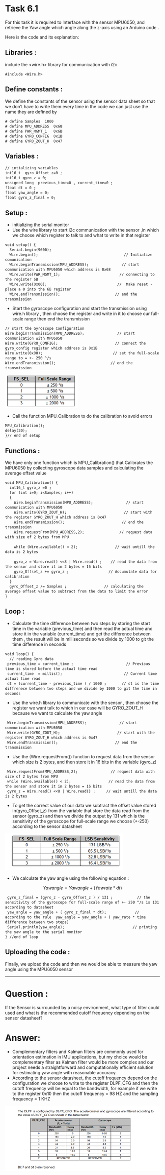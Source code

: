 # Task 6.1

For this task it is required to Interface with the sensor MPU6050, and retrieve the Yaw angle which angle along the z-axis using an Arduino code .

Here is the code and its explanation:

## Libraries :

include the <wire.h> library for communication with i2c

```arduino
#include <Wire.h>
```

## Define constants :

We define the constants of the sensor using the sensor data sheet so that we don’t have to write them every time in the code we can just use the name they are defined by

```arduino
# define Samples  1000 
# define MPU_ADDRESS  0x68
# define PWR_MGMT_1   0x6B
# define GYRO_CONFIG  0x1B
# define GYRO_ZOUT_H  0x47
```

## Variables :

```arduino
// intializing variables
int16_t  gyro_Offset_z=0 ;
int16_t gyro_z = 0; 
unsigned long  previous_time=0 , current_time=0 ;
float dt = 0 ;           
float yaw_angle = 0;
float gyro_z_final = 0;
```

## Setup :

- initializing the serial monitor
- Use the wire library to start i2c communication with the sensor ,in which we choose which register to talk to and what to write in that register

```arduino
void setup() {
  Serial.begin(9600);
  Wire.begin();                                       // Initialize comunication
  Wire.beginTransmission(MPU_ADDRESS);               // start communication with MPU6050 which address is 0x68
  Wire.write(PWR_MGMT_1);                           // connecting to the register 6B
  Wire.write(0x00);                                //  Make reset - place a 0 into the 6B register
  Wire.endTransmission();                         // end the transmission
```

- Start the gyroscope configuration and start the transmission using wire.h library , then choose the register and write in it to choose our full-scale range then end the transmission

```arduino
// start the Gyroscope Configuration
Wire.beginTransmission(MPU_ADDRESS);               // start communication with MPU6050
Wire.write(GYRO_CONFIG);                          // connect the gyro_config register which address is 0x1B
Wire.write(0x00);                                // set the full-scale range to = +- 250 ^/s
Wire.endTransmission();                         // end the transmission
```

![1.PNG](Task%206%201%208ac0093462fa45b8b00d5d2f6be61feb/1.png)

- Call the function MPU_Calibration to do the calibration to avoid errors

```arduino
MPU_Calibration();
delay(20);
}// end of setup
```

## Functions :

We have only one function which is MPU_Calibration() that Calibrates the MPU6050 by collecting gyroscope data samples and calculating the average offset value 

```arduino
void MPU_Calibration() {
  int16_t gyro_z =0 ;
  for (int i=0; i<Samples; i++)
  {
    Wire.beginTransmission(MPU_ADDRESS);               // start communication with MPU6050
    Wire.write(GYRO_ZOUT_H);                          // start with the register GYRO_ZOUT_H which address is 0x47                           
    Wire.endTransmission();                          // end the transmission
    Wire.requestFrom(MPU_ADDRESS,2);                // request data with size of 2 bytes from MPU

    while (Wire.available() < 2);                 // wait untill the data is 2 bytes

    gyro_z = Wire.read() <<8 | Wire.read() ;    // read the data from the sensor and store it in 2 bytes = 16 bits
    gyro_Offset_z += gyro_z ;                  // Accumulate data for calibration
  }
  gyro_Offset_z /= Samples ;                 // calculating the average offset value to subtract from the data to limit the error
}
```

## Loop :

- Calculate the time difference between two steps by storing the start time in the variable (previous_time) and then read the actual time and store it in the variable (current_time) and get the difference between them , the result will be in milliseconds so we divide by 1000 to git the time difference in seconds

```arduino
void loop() {
  // reading Gyro data 
 previous_time = current_time ;                        // Previous time is stored before the actual time read 
 current_time  = millis();                            // Current time actual time read
 dt = (current_time - previous_time ) / 1000 ;       // dt is the time diffrenece between two steps and we divide by 1000 to git the time in seconds
```

- Use the wire.h library to communicate with the sensor , then choose the register we want talk to which in our case will be GYRO_ZOUT_H because we want to calculate the yaw angle

```arduino
 Wire.beginTransmission(MPU_ADDRESS);               // start communication with MPU6050
 Wire.write(GYRO_ZOUT_H);                          // start with the register GYRO_ZOUT_H which address is 0x47                              
 Wire.endTransmission();                          // end the transmission
```

- Use the (Wire.requestFrom()) function to request data from the sensor which size is 2 bytes, and then store it in 16 bits in the variable (gyro_z)

```arduino
 Wire.requestFrom(MPU_ADDRESS,2);               // request data with size of 2 bytes from MPU
 while (Wire.available() < 2);                 // read the data from the sensor and store it in 2 bytes = 16 bits
 gyro_z = Wire.read() <<8 | Wire.read() ;     // wait untill the data is 2 bytes
```

- To get the correct value of our data we subtract the offset value stored in(gyro_Offset_z) from the variable that store the data read from the sensor (gyro_z) and then we divide the output by 131 which is the sensitivity of the gyroscope for full-scale range we choose (+-250) according to the sensor datasheet

![2.PNG](Task%206%201%208ac0093462fa45b8b00d5d2f6be61feb/2.png)

- We calculate the yaw angle using the following equation :

$$
Yaw angle = Yawangle+(Yawrate * dt)
$$

```arduino
 gyro_z_final = (gyro_z - gyro_Offset_z ) / 131 ;           // the sensitivity of the gyroscope for full-scale range of +- 250 ^/s is 131 according to datasheet
 yaw_angle = yaw_angle + ( gyro_z_final * dt);             // according to the rule  yaw_angle = yaw_angle + ( yaw_rate * time difference between two steps) 
 Serial.println(yaw_angle);                               // printing the yaw angle to the serial monitor
} //end of loop 
```

## Uploading the code :

Finally, we upload the code and then we would be able to measure the yaw angle using the MPU6050 sensor

---

# Question :

If the Sensor is surrounded by a noisy environment, what type of filter could used and what is the recommended cutoff frequency depending on the sensor datasheet?

# Answer:

- Complementary filters and Kalman filters are commonly used for orientation estimation in IMU applications, but my choice would be complementary filter as Kalman filter would be more complex and our project needs  a straightforward and computationally efficient solution for estimating yaw angle with reasonable accuracy.
- According to the sensor datasheet, the cutoff frequency depend on the configuration we choose to write to the register DLPF_CFG and then the cutoff frequency will be equal to the bandwidth, for example if we write to the register 0x10 then the cutoff frequency = 98 HZ and the sampling frequency = 1 KHZ

![sensor sheet.PNG](Task%206%201%208ac0093462fa45b8b00d5d2f6be61feb/sensor_sheet.png)